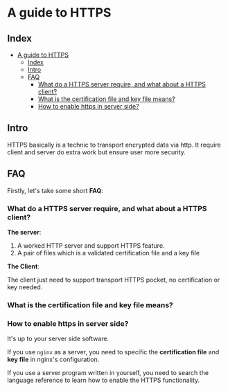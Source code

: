 # A guide to HTTPS

## Index

- [A guide to HTTPS](#a-guide-to-https)
  - [Index](#index)
  - [Intro](#intro)
  - [FAQ](#faq)
    - [What do a HTTPS server require, and what about a HTTPS client?](#what-do-a-https-server-require-and-what-about-a-https-client)
    - [What is the certification file and key file means?](#what-is-the-certification-file-and-key-file-means)
    - [How to enable https in server side?](#how-to-enable-https-in-server-side)

## Intro

HTTPS basically is a technic to transport encrypted data via http. It require client and server do extra work but ensure user more security. 

## FAQ

Firstly, let's take some short **FAQ**: 

### What do a HTTPS server require, and what about a HTTPS client?

**The server**:

1.  A worked HTTP server and support HTTPS feature.
2.  A pair of files which is a validated certification file and a key file

**The Client**:

The client just need to support transport HTTPS pocket, no certification or key needed.

### What is the certification file and key file means?

### How to enable https in server side?

It's up to your server side software. 

If you use `nginx` as a server, you need to specific the **certification file** and **key file** in nginx's configuration.

If you use a server program written in yourself, you need to search the language reference to learn how to enable the HTTPS functionality.
